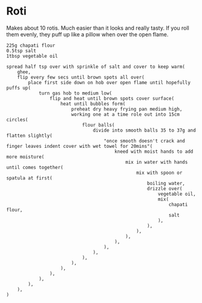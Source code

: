Roti
====

Makes about 10 rotis. Much easier than it looks and really tasty. If you roll them evenly, they puff up like a pillow when over the open flame.

    225g chapati flour
    0.5tsp salt
    1tbsp vegetable oil

    spread half tsp over with sprinkle of salt and cover to keep warm(
        ghee,
        flip every few secs until brown spots all over(
            place first side down on hob over open flame until hopefully puffs up(
                turn gas hob to medium low(
                    flip and heat until brown spots cover surface(
                        heat until bubbles form(
                            preheat dry heavy frying pan medium high,
                            working one at a time role out into 15cm circles(
                                flour balls(
                                    divide into smooth balls 35 to 37g and flatten slightly(
                                        "once smooth doesn't crack and finger leaves indent cover with wet towel for 20mins"(
                                            kneed with moist hands to add more moisture(
                                                mix in water with hands until comes together(
                                                    mix with spoon or spatula at first(
                                                        boiling water,
                                                        drizzle over(
                                                            vegetable oil,
                                                            mix(
                                                                chapati flour,
                                                                salt
                                                            ),
                                                        ),
                                                    ),
                                                ),
                                            ),
                                        ),
                                    ),
                                ),
                            ),
                        ),
                    ),
                ),
            ),
        ),
    )
